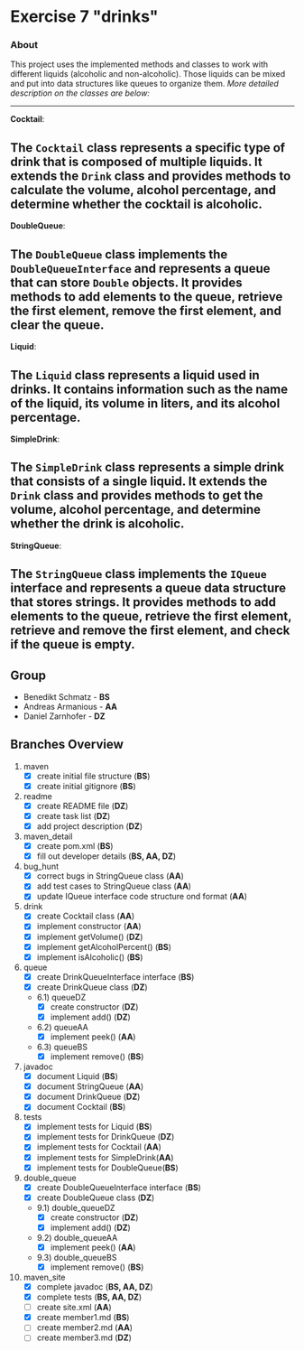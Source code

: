 # Exercise 7 "drinks"

### About
This project uses the implemented methods and classes to work with different liquids (alcoholic and non-alcoholic).
Those liquids can be mixed and put into data structures like queues to organize them.
*More detailed description on the classes are below:*

-----------------
**Cocktail**:


The `Cocktail` class represents a specific type of drink that is composed of multiple liquids.
It extends the `Drink` class and provides methods to calculate the volume, alcohol percentage,
and determine whether the cocktail is alcoholic.
-------------
**DoubleQueue**:

The `DoubleQueue` class implements the `DoubleQueueInterface` and represents a queue
that can store `Double` objects. It provides methods to add elements to the queue, retrieve the
first element, remove the first element, and clear the queue.
-----------------
**Liquid**:

The `Liquid` class represents a liquid used in drinks. It contains information such as the name of the liquid,
its volume in liters, and its alcohol percentage.
------------------

**SimpleDrink**:

The `SimpleDrink` class represents a simple drink that consists of a single liquid. It extends the `Drink` class
and provides methods to get the volume, alcohol percentage, and determine whether the drink is alcoholic.
------------

**StringQueue**:

The `StringQueue` class implements the `IQueue` interface and represents a queue data structure that stores
strings. It provides methods to add elements to the queue, retrieve the first element, retrieve and remove the
first element, and check if the queue is empty.
-----------

## Group
- Benedikt Schmatz - **BS**
- Andreas Armanious - **AA**
- Daniel Zarnhofer - **DZ**

## Branches Overview

1) maven
    - [x] create initial file structure (**BS**)
    - [x] create initial gitignore (**BS**)
2) readme
    - [x] create README file (**DZ**)
    - [x] create task list (**DZ**)
    - [x] add project description (**DZ**)
3) maven_detail
    - [x] create pom.xml (**BS**)
    - [x] fill out developer details (**BS, AA, DZ**)
4) bug_hunt
    - [x] correct bugs in StringQueue class (**AA**)
    - [x] add test cases to StringQueue class (**AA**)
    - [x] update IQueue interface code structure ond format (**AA**)
5) drink
    - [x] create Cocktail class (**AA**)
    - [x] implement constructor (**AA**)
    - [x] implement getVolume() (**DZ**)
    - [x] implement getAlcoholPercent() (**BS**)
    - [x] implement isAlcoholic() (**BS**)
6) queue
    - [x] create DrinkQueueInterface interface (**BS**)
    - [x] create DrinkQueue class (**DZ**)
    - 6.1) queueDZ
       - [x] create constructor (**DZ**)
       - [x] implement add() (**DZ**)
    - 6.2) queueAA
      - [x] implement peek() (**AA**)
    - 6.3) queueBS
      - [x] implement remove() (**BS**)
7) javadoc
    - [x] document Liquid (**BS**)
    - [x] document StringQueue (**AA**)
    - [x] document DrinkQueue (**DZ**)
    - [x] document Cocktail (**BS**)
8) tests
    - [x] implement tests for Liquid (**BS**)
    - [x] implement tests for DrinkQueue (**DZ**)
    - [x] implement tests for Cocktail (**AA**)
    - [x] implement tests for SimpleDrink(**AA**)
    - [x] implement tests for DoubleQueue(**BS**)
9) double_queue
    - [x] create DoubleQueueInterface interface (**BS**)
    - [x] create DoubleQueue class (**DZ**)
    - 9.1) double_queueDZ
       - [x] create constructor (**DZ**)
       - [x] implement add() (**DZ**)
   - 9.2) double_queueAA
       - [x] implement peek() (**AA**)
   - 9.3) double_queueBS
       - [x] implement remove() (**BS**)
10) maven_site
    - [x] complete javadoc (**BS, AA, DZ**)
    - [x] complete tests (**BS, AA, DZ**)
    - [ ] create site.xml (**AA**)
    - [x] create member1.md (**BS**)
    - [ ] create member2.md (**AA**)
    - [ ] create member3.md (**DZ**)
